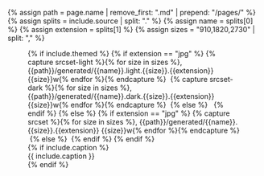 {% assign path = page.name | remove_first: ".md" | prepend: "/pages/" %}
{% assign splits = include.source | split: "." %}
{% assign name = splits[0] %}
{% assign extension = splits[1] %}
{% assign sizes = "910,1820,2730" | split: "," %}
<figure markdown="block">
<div class="mx-auto"{% if include.image-max-width %} style="max-width: {{include.image-max-width}}px;"{% endif %}>
{% if include.themed %}
    {% if extension == "jpg" %}
        {% capture srcset-light %}{% for size in sizes %}, {{path}}/generated/{{name}}.light.{{size}}.{{extension}} {{size}}w{% endfor %}{% endcapture %}
<img srcset="{{ srcset-light | remove_first: ', ' }}" sizes="(min-width: 992px) 910px, 100vw" src="{{path}}/generated/{{name}}.light.{{sizes[2]}}.{{extension}}" class="light-theme-only" alt="" />
        {% capture srcset-dark %}{% for size in sizes %}, {{path}}/generated/{{name}}.dark.{{size}}.{{extension}} {{size}}w{% endfor %}{% endcapture %}
<img srcset="{{ srcset-dark | remove_first: ', ' }}" sizes="(min-width: 992px) 910px, 100vw" src="{{path}}/generated/{{name}}.dark.{{sizes[2]}}.{{extension}}" class="dark-theme-only" alt="" />
    {% else %}
<img src="{{path}}/generated/{{name}}.light.{{extension}}" class="light-theme-only" alt="" />
<img src="{{path}}/generated/{{name}}.dark.{{extension}}" class="dark-theme-only" alt="" />
    {% endif %}
{% else %}
    {% if extension == "jpg" %}
        {% capture srcset %}{% for size in sizes %}, {{path}}/generated/{{name}}.{{size}}.{{extension}} {{size}}w{% endfor %}{% endcapture %}
<img srcset="{{ srcset | remove_first: ', ' }}" sizes="(min-width: 992px) 910px, 100vw" src="{{path}}/generated/{{name}}.{{sizes[2]}}.{{extension}}" alt="" />
    {% else %}
<img src="{{path}}/generated/{{ include.source }}" alt="" />
    {% endif %}
{% endif %}
</div>
{% if include.caption %}
<figcaption markdown="span"{% if include.caption-max-width %} style="max-width: {{include.caption-max-width}}px;"{% endif %}>{{ include.caption }}</figcaption>
{% endif %}
</figure>
